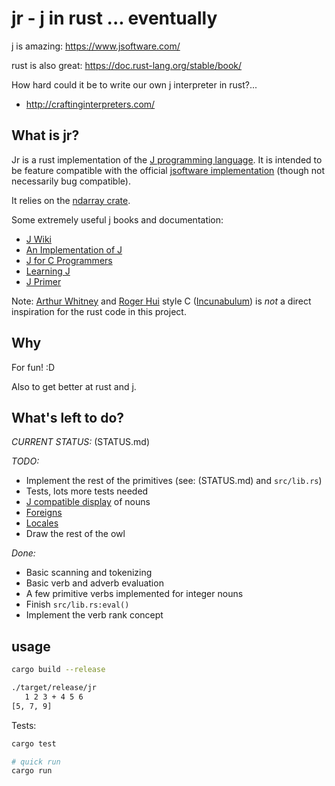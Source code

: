 # jr - j in rust ... eventually

j is amazing: https://www.jsoftware.com/

rust is also great: https://doc.rust-lang.org/stable/book/

How hard could it be to write our own j interpreter in rust?...

* http://craftinginterpreters.com/


## What is jr?

Jr is a rust implementation of the [J programming language](https://www.jsoftware.com/).
It is intended to be feature compatible with the official [jsoftware implementation](https://github.com/jsoftware/jsource) (though not necessarily bug compatible).

It relies on the [ndarray crate](https://docs.rs/ndarray/latest/ndarray/).

Some extremely useful j books and documentation:

* [J Wiki](https://code.jsoftware.com/wiki/Main_Page)
* [An Implementation of J](https://www.jsoftware.com/ioj/ioj.htm)
* [J for C Programmers](https://www.jsoftware.com/help/jforc/contents.htm)
* [Learning J](https://www.jsoftware.com/help/learning/contents.htm)
* [J Primer](https://www.jsoftware.com/help/primer/contents.htm)

Note: [Arthur Whitney](https://aplwiki.com/wiki/Arthur_Whitney) and [Roger Hui](https://aplwiki.com/wiki/Roger_Hui) style C ([Incunabulum](https://code.jsoftware.com/wiki/Essays/Incunabulum)) is _not_ a direct inspiration for the rust code in this project.

## Why

For fun! :D

Also to get better at rust and j.

## What's left to do?

_CURRENT STATUS:_ (STATUS.md)

_TODO:_

* Implement the rest of the primitives (see: (STATUS.md) and `src/lib.rs`)
* Tests, lots more tests needed
* [J compatible display](https://www.jsoftware.com/ioj/iojDisp.htm) of nouns
* [Foreigns](https://code.jsoftware.com/wiki/Vocabulary/Foreigns)
* [Locales](https://code.jsoftware.com/wiki/Vocabulary/Locales)
* Draw the rest of the owl


_Done:_

* Basic scanning and tokenizing
* Basic verb and adverb evaluation
* A few primitive verbs implemented for integer nouns
* Finish `src/lib.rs:eval()`
* Implement the verb rank concept


## usage

``` sh
cargo build --release

./target/release/jr
   1 2 3 + 4 5 6
[5, 7, 9]
```

Tests:

``` sh
cargo test

# quick run
cargo run
```
